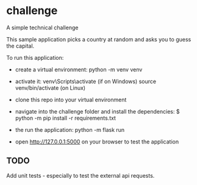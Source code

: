 # challenge
A simple technical challenge

This sample application picks a country at random and asks you to guess the capital.

To run this application:

* create a virtual environment: python -m venv venv
* activate it: venv\Scripts\activate (if on Windows)
                 source venv/bin/activate (on Linux)
* clone this repo into your virtual environment
* navigate into the challenge folder and install the dependencies: $ python -m pip install -r requirements.txt

* the run the application: python -m flask run

* open http://127.0.0.1:5000 on your browser to test the application

## TODO

Add unit tests - especially to test the external api requests.

